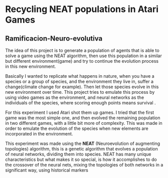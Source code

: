 # Recycling NEAT populations in Atari Games
## Ramificacion-Neuro-evolutiva 


The idea of this project is to generate a population of agents that is able to solve a game using the NEAT algorithm, then use this population in a similar but different environment(game) and try to continue the evolution process in this new environment. 

Basically I wanted to replicate what happens in nature, when you have a species or a group of species, and the environment they live in, suffer a change(climate change for example). Then let those species evolve in this new environment over time. This project tries to emulate this process by using video games as the environment, and neural networks as the individuals of the species, where scoring enough points means survival . 

For this experiment I used Atari shot them up games. I tried that the first game was the most simple one, and then evolved the remaining population in two different games, with a little bit more of complexity. This was made in order to emulate the evolution of the species when new elements are incorporated in the environment. 

This experiment was made using the **NEAT** (Neuroevolution of augmenting topologies) algorithm, this is a genetic algorithm that evolves a population of neural networks, dividing them into species. NEAT has many unique characteristics but what makes it so special, is how it accomplishes to do the crossover of the neural nets, mixing the topologies of both networks in a significant way,  using historical markers
